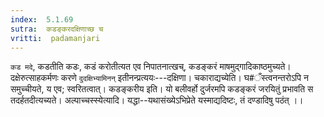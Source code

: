 ```yaml
---
index:  5.1.69
sutra:  कडङ्करदक्षिणाच्छ च
vritti:  padamanjari
---
```


`कड मदे`, कडतीति कडः, कडं करोतीत्यत एव निपातनात्खच्, कडङ्करं माषमुद्गादिकाष्ठमुच्यते। दक्षेरुत्साहकर्मणः करणे `दुदक्षिभ्यामिनन्` इतीनन्प्रत्ययः---दक्षिणा। चकाराद्यच्येति। घ#ँस्त्वनन्तरोऽपि न समुच्चीयते, य एव; स्वरितत्वात्। कडङ्करीय इति। यो बलीवर्हो दुर्जरमपि कडङ्करं जरयितुं प्रभावति स तदर्हतदीत्यच्यते।
	अल्पाच्चस्स्येत्यादि। यद्धा--यथासंख्येऽभिप्रेते यस्माद्यदिष्टः, तं दण्डादिषु पठंत् ।।
	
